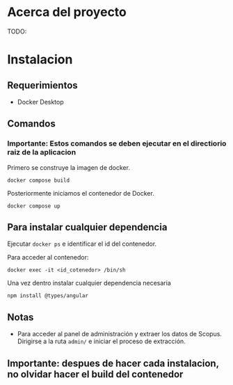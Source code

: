 # Acerca del proyecto

TODO:


# Instalacion
## Requerimientos
- Docker Desktop
## Comandos
### Importante: Estos comandos se deben ejecutar en el directiorio raiz de la aplicacion

Primero se construye la imagen de docker.

`
docker compose build
`

Posteriormente iniciamos el contenedor de Docker.
 
 `docker compose up`

## Para instalar cualquier dependencia
Ejecutar `docker ps` e identificar el id del contenedor.

Para acceder al contenedor:

`docker exec -it <id_cotenedor> /bin/sh`

Una vez dentro instalar cualquier dependencia necesaria

`npm install @types/angular`

## Notas
- Para acceder al panel de administración y extraer los datos de Scopus. Dirigirse a la ruta 
    `admin/` e iniciar el proceso de extracción.

## Importante: despues de hacer cada instalacion, no olvidar hacer el build del contenedor
